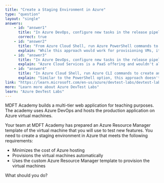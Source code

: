 ```yaml
---
title: "Create a Staging Environment in Azure"
type: "question"
layout: "single"
answers:
    - id: "answer1"
      title: "In Azure DevOps, configure new tasks in the release pipeline to create and delete the virtual machines in Azure DevTest Labs."
      correct: true
    - id: "answer2"
      title: "From Azure Cloud Shell, run Azure PowerShell commands to create and delete the new virtual machines in a staging resource group."
      explain: "While this approach would work for provisioning VMs, it doesn't provide the automatic provisioning through a pipeline that's required. This manual approach doesn't integrate with the existing DevOps processes."
    - id: "answer3"
      title: "In Azure DevOps, configure new tasks in the release pipeline to deploy to Azure Cloud Services."
      explain: "Azure Cloud Services is a PaaS offering and wouldn't allow the use of custom ARM templates for VM provisioning as specified in the requirements."
    - id: "answer4"
      title: "In Azure Cloud Shell, run Azure CLI commands to create and delete the new virtual machines in a staging resource group."
      explain: "Similar to the PowerShell option, this approach doesn't provide automatic provisioning through integration with existing pipelines, making it less suitable for the requirements."
link: "https://learn.microsoft.com/en-us/azure/devtest-labs/devtest-lab-integrate-ci-cd"
more: "Learn more about Azure DevTest Labs"
learn: "Azure DevTest Labs"
---
```


MDFT Academy builds a multi-tier web application for teaching purposes. The academy uses Azure DevOps and hosts the production application on Azure virtual machines.

Your team at MDFT Academy has prepared an Azure Resource Manager template of the virtual machine that you will use to test new features. You need to create a staging environment in Azure that meets the following requirements:
* Minimizes the cost of Azure hosting
* Provisions the virtual machines automatically
* Uses the custom Azure Resource Manager template to provision the virtual machines

What should you do?

